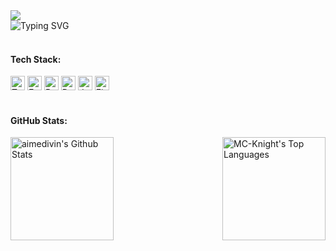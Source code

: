 <div>
  <img src="https://visitcount.itsvg.in/api?id=aimedivin&label=Profile%20Views&color=1&icon=4&pretty=true" />
</div>
<div>
  <img src="https://readme-typing-svg.herokuapp.com?font=Fira+Code&duration=3500&pause=200&multiline=true&repeat=false&width=610&height=70&lines=Hi+there!+%F0%9F%91%8B+I'm+Aime+Divin%2C;I'm+a+Full-stack+developer%2C+Thanks+for+stopping+by!" alt="Typing SVG" />
</div>
<br>
<div>
  <h4>Tech Stack:</h4>
  <img src="https://img.shields.io/badge/typescript-%23007ACC.svg?style=for-the-badge&logo=typescript&logoColor=white" alt="TypeScript" style="height: 23px;">
  <img src="https://img.shields.io/badge/express.js-%23404d59.svg?style=for-the-badge&logo=express&logoColor=%2361DAFB" alt="Express.js" style="height: 23px;">
  <img src="https://img.shields.io/badge/react-%2320232a.svg?style=for-the-badge&logo=react&logoColor=%2361DAFB" alt="React" style="height: 23px;">
  <img src="https://img.shields.io/badge/docker-%230db7ed.svg?style=for-the-badge&logo=docker&logoColor=white" alt="Docker" style="height: 23px;">
  <img src="https://img.shields.io/badge/java-%23ED8B00.svg?style=for-the-badge&logo=openjdk&logoColor=white" alt="Java" style="height: 23px;">
  <img src="https://img.shields.io/badge/figma-%23F24E1E.svg?style=for-the-badge&logo=figma&logoColor=white" alt="Figma" style="height: 23px;">
</div>
<br>
<div>
  <h4>GitHub Stats:</h4>
  <div style="display: flex; justify-content: space-between; align-items: flex-start; flex-wrap: wrap;">
    <img alt="aimedivin's Github Stats" src="https://github-readme-stats.vercel.app/api?username=aimedivin&show_icons=true&count_private=true&theme=react&hide_border=true&bg_color=0D1117" style="height: 165px;" />
    <img alt="MC-Knight's Top Languages" src="https://github-readme-stats.vercel.app/api/top-langs/?username=aimedivin&langs_count=8&count_private=true&layout=compact&theme=react&hide_border=true&bg_color=0D1117" style="height: 165px;" />
  </div>
</div>


